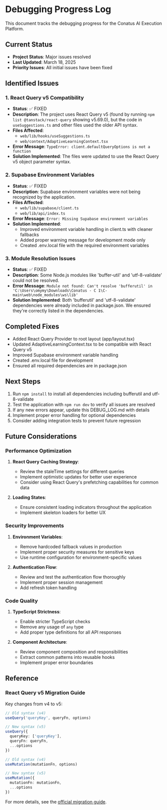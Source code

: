 # Debugging Progress Log

This document tracks the debugging progress for the Conatus AI Execution Platform.

## Current Status

- **Project Status**: Major issues resolved
- **Last Updated**: March 18, 2025
- **Priority Issues**: All initial issues have been fixed

## Identified Issues

### 1. React Query v5 Compatibility

- **Status**: ✅ FIXED
- **Description**: The project uses React Query v5 (found by running `npm list @tanstack/react-query` showing v5.69.0), but the code in `useSuggestions.ts` and other files used the older API syntax.
- **Files Affected**: 
  - `web/lib/hooks/useSuggestions.ts`
  - `web/context/AdaptiveLearningContext.tsx`
- **Error Message**: `TypeError: client.defaultQueryOptions is not a function`
- **Solution Implemented**: The files were updated to use the React Query v5 object parameter syntax.

### 2. Supabase Environment Variables

- **Status**: ✅ FIXED
- **Description**: Supabase environment variables were not being recognized by the application.
- **Files Affected**:
  - `web/lib/supabase/client.ts`
  - `web/lib/api/index.ts`
- **Error Message**: `Error: Missing Supabase environment variables`
- **Solution Implemented**: 
  - Improved environment variable handling in client.ts with cleaner fallbacks
  - Added proper warning message for development mode only
  - Created .env.local file with the required environment variables

### 3. Module Resolution Issues

- **Status**: ✅ FIXED
- **Description**: Some Node.js modules like 'buffer-util' and 'utf-8-validate' could not be resolved.
- **Error Message**: `Module not found: Can't resolve 'bufferutil' in 'C:\Users\omymy\Downloads\Conatus - C 1\C-main\web\node_modules\ws\lib'`
- **Solution Implemented**: Both 'bufferutil' and 'utf-8-validate' dependencies were already included in package.json. We ensured they're correctly listed in the dependencies.

## Completed Fixes

- Added React Query Provider to root layout (app/layout.tsx)
- Updated AdaptiveLearningContext.tsx to be compatible with React Query v5 
- Improved Supabase environment variable handling
- Created .env.local file for development
- Ensured all required dependencies are in package.json

## Next Steps

1. Run `npm install` to install all dependencies including bufferutil and utf-8-validate
2. Test the application with `npm run dev` to verify all issues are resolved
3. If any new errors appear, update this DEBUG_LOG.md with details
4. Implement proper error handling for optional dependencies
5. Consider adding integration tests to prevent future regression

## Future Considerations

### Performance Optimization

1. **React Query Caching Strategy**:
   - Review the staleTime settings for different queries
   - Implement optimistic updates for better user experience
   - Consider using React Query's prefetching capabilities for common data

2. **Loading States**:
   - Ensure consistent loading indicators throughout the application
   - Implement skeleton loaders for better UX

### Security Improvements

1. **Environment Variables**:
   - Remove hardcoded fallback values in production
   - Implement proper security measures for sensitive keys
   - Use runtime configuration for environment-specific values

2. **Authentication Flow**:
   - Review and test the authentication flow thoroughly
   - Implement proper session management
   - Add refresh token handling

### Code Quality

1. **TypeScript Strictness**:
   - Enable stricter TypeScript checks
   - Remove any usage of `any` type
   - Add proper type definitions for all API responses

2. **Component Architecture**:
   - Review component composition and responsibilities
   - Extract common patterns into reusable hooks
   - Implement proper error boundaries

## Reference

### React Query v5 Migration Guide

Key changes from v4 to v5:

```typescript
// Old syntax (v4)
useQuery('queryKey', queryFn, options)

// New syntax (v5)
useQuery({
  queryKey: ['queryKey'],
  queryFn: queryFn,
  ...options
})

// Old syntax (v4)
useMutation(mutationFn, options)

// New syntax (v5)
useMutation({
  mutationFn: mutationFn,
  ...options
})
```

For more details, see the [official migration guide](https://tanstack.com/query/v5/docs/react/guides/migrating-to-v5).
